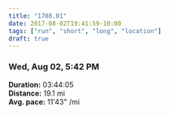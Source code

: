 ```yaml
---
title: "1708.01"
date: 2017-08-02T19:41:59-10:00
tags: ["run", "short", "long", "location"]
draft: true
---
```


### Wed, Aug 02, 5:42 PM

**Duration:** 03:44:05  
**Distance:** 19.1 mi  
**Avg. pace:** 11'43" /mi